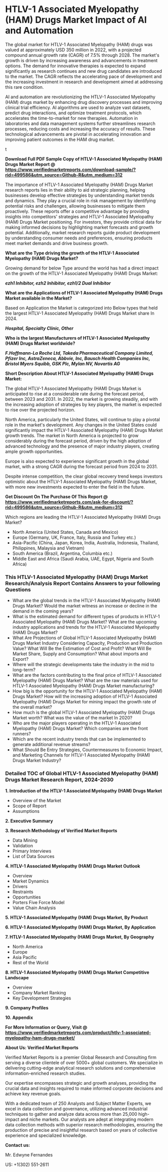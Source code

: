 <meta name="title" content="Global  HTLV-1 Associated Myelopathy (HAM) Drugs Market Impact of AI and Automation"><meta name="description" content="  The global market for HTLV-1 Associated Myelopathy (HAM) drugs was valued at approximately USD 350 million in 2022, with a projected compound annual growth rate (CAG"><meta name="title" content=" HTLV-1 Associated Myelopathy (HAM) Drugs Market Size, Share, Scope, Trends, Growth, Opportunities, Analysis, Forecast"> <h1>HTLV-1 Associated Myelopathy (HAM) Drugs Market Impact of AI and Automation</h1> <p>The global market for HTLV-1 Associated Myelopathy (HAM) drugs was valued at approximately USD 350 million in 2022, with a projected compound annual growth rate (CAGR) of 7.5% through 2028. The market's growth is driven by increasing awareness and advancements in treatment options. The demand for innovative therapies is expected to expand significantly as research continues and new drug candidates are introduced to the market. The CAGR reflects the accelerating pace of development and the increasing investment in research and development aimed at addressing this rare condition.</p> <p>AI and automation are revolutionizing the HTLV-1 Associated Myelopathy (HAM) drugs market by enhancing drug discovery processes and improving clinical trial efficiency. AI algorithms are used to analyze vast datasets, predict drug interactions, and optimize treatment protocols, which accelerates the time-to-market for new therapies. Automation in laboratories and data management systems further streamlines research processes, reducing costs and increasing the accuracy of results. These technological advancements are pivotal in accelerating innovation and improving patient outcomes in the HAM drug market.</p> t</p><p id="" class=""><strong>Download Full PDF Sample Copy of HTLV-1 Associated Myelopathy (HAM) Drugs Market Report @ <a href="https://www.verifiedmarketreports.com/download-sample/?rid=499586&utm_source=Github-R&utm_medium=312" target="_blank">https://www.verifiedmarketreports.com/download-sample/?rid=499586&utm_source=Github-R&utm_medium=312</a></strong></p><p>The importance of&nbsp;HTLV-1 Associated Myelopathy (HAM) Drugs Market research reports lies in their ability to aid strategic planning, helping businesses develop effective strategies by understanding market trends and dynamics. They play a crucial role in risk management by identifying potential risks and challenges, allowing businesses to mitigate them proactively. These reports offer a competitive advantage by providing insights into competitors' strategies and HTLV-1 Associated Myelopathy (HAM) Drugs Market positioning. For investors, they provide critical data for making informed decisions by highlighting market forecasts and growth potential. Additionally, market research reports guide product development by understanding consumer needs and preferences, ensuring products meet market demands and drive business growth.</p><p><strong>What are the&nbsp;Type driving the growth of the HTLV-1 Associated Myelopathy (HAM) Drugs Market?</strong></p><p id="" class="">Growing demand for below Type around the world has had a direct impact on the growth of the HTLV-1 Associated Myelopathy (HAM) Drugs Market:</p><em><strong>ezh1 Inhibitor, ezh2 Inhibitor, ezh1/2 Dual Inhibitor</strong></em></p><strong>What are the&nbsp;Applications&nbsp;of HTLV-1 Associated Myelopathy (HAM) Drugs Market available in the Market?</strong></p><p id="" class="">Based on Application the Market is categorized into Below types that held the largest HTLV-1 Associated Myelopathy (HAM) Drugs Market share In 2024.</p><em><strong>Hospital, Specialty Clinic, Other</strong></em></p><strong>Who is the largest Manufacturers of HTLV-1 Associated Myelopathy (HAM) Drugs Market worldwide?</strong></p><p><em><strong>F.Hoffmann-La Roche Ltd, Takeda Pharmaceutical Company Limited, Pfizer Inc, AstraZeneca, Abbvie, Inc, Bausch Health Companies Inc, Bristol Myers Squibb, GSK Plc, Mylan NV, Novartis AG</strong></em></p><p id="" class=""><strong>Short Description About HTLV-1 Associated Myelopathy (HAM) Drugs Market:</strong></p><p>The global HTLV-1 Associated Myelopathy (HAM) Drugs Market is anticipated to rise at a considerable rate during the forecast period, between 2023 and 2031. In 2022, the market is growing steadily, and with the increasing adoption of strategies by key players, the market is expected to rise over the projected horizon.</p><p>North America, particularly the United States, will continue to play a pivotal role in the market's development. Any changes in the United States could significantly impact the HTLV-1 Associated Myelopathy (HAM) Drugs Market growth trends. The market in North America is projected to grow considerably during the forecast period, driven by the high adoption of advanced technology and the presence of major industry players, creating ample growth opportunities.</p><p>Europe is also expected to experience significant growth in the global market, with a strong CAGR during the forecast period from 2024 to 2031.</p><p>Despite intense competition, the clear global recovery trend keeps investors optimistic about the HTLV-1 Associated Myelopathy (HAM) Drugs Market, with more new investments expected to enter the field in the future.</p><p id="" class=""><strong>Get Discount On The Purchase Of This Report @ <a href="https://www.verifiedmarketreports.com/ask-for-discount/?rid=499586&utm_source=Github-R&utm_medium=312" target="_blank">https://www.verifiedmarketreports.com/ask-for-discount/?rid=499586&utm_source=Github-R&utm_medium=312</a></strong></p>Which regions are leading the HTLV-1 Associated Myelopathy (HAM) Drugs Market?</p><ul><li>North America (United States, Canada and Mexico)</li><li>Europe (Germany, UK, France, Italy, Russia and Turkey etc.)</li><li>Asia-Pacific (China, Japan, Korea, India, Australia, Indonesia, Thailand, Philippines, Malaysia and Vietnam)</li><li>South America (Brazil, Argentina, Columbia etc.)</li><li>Middle East and Africa (Saudi Arabia, UAE, Egypt, Nigeria and South Africa)</li></ul><h3 id="" class="">This HTLV-1 Associated Myelopathy (HAM) Drugs Market Research/Analysis Report Contains Answers to your following Questions</h3><ul><li>What are the global trends in the HTLV-1 Associated Myelopathy (HAM) Drugs Market? Would the market witness an increase or decline in the demand in the coming years?</li><li>What is the estimated demand for different types of products in HTLV-1 Associated Myelopathy (HAM) Drugs Market? What are the upcoming industry applications and trends for the HTLV-1 Associated Myelopathy (HAM) Drugs Market?</li><li>What Are Projections of Global HTLV-1 Associated Myelopathy (HAM) Drugs Market Industry Considering Capacity, Production and Production Value? What Will Be the Estimation of Cost and Profit? What Will Be Market Share, Supply and Consumption? What about imports and Export?</li><li>Where will the strategic developments take the industry in the mid to long-term?</li><li>What are the factors contributing to the final price of HTLV-1 Associated Myelopathy (HAM) Drugs Market? What are the raw materials used for HTLV-1 Associated Myelopathy (HAM) Drugs Market manufacturing?</li><li>How big is the opportunity for the HTLV-1 Associated Myelopathy (HAM) Drugs Market? How will the increasing adoption of HTLV-1 Associated Myelopathy (HAM) Drugs Market for mining impact the growth rate of the overall market?</li><li>How much is the global HTLV-1 Associated Myelopathy (HAM) Drugs Market worth? What was the value of the market In 2020?</li><li>Who are the major players operating in the HTLV-1 Associated Myelopathy (HAM) Drugs Market? Which companies are the front runners?</li><li>Which are the recent industry trends that can be implemented to generate additional revenue streams?</li><li>What Should Be Entry Strategies, Countermeasures to Economic Impact, and Marketing Channels for HTLV-1 Associated Myelopathy (HAM) Drugs Market Industry?</li></ul><h3 id="" class="">Detailed TOC of Global HTLV-1 Associated Myelopathy (HAM) Drugs Market Research Report, 2024-2030</h3><p id="" class=""><strong>1. Introduction of the HTLV-1 Associated Myelopathy (HAM) Drugs Market</strong></p><ul><li>Overview of the Market</li><li>Scope of Report</li><li>Assumptions</li></ul><p id="" class=""><strong>2. Executive Summary</strong></p><p id="" class=""><strong>3. Research Methodology of Verified Market Reports</strong></p><ul><li>Data Mining</li><li>Validation</li><li>Primary Interviews</li><li>List of Data Sources</li></ul><p id="" class=""><strong>4. HTLV-1 Associated Myelopathy (HAM) Drugs Market Outlook</strong></p><ul><li>Overview</li><li>Market Dynamics</li><li>Drivers</li><li>Restraints</li><li>Opportunities</li><li>Porters Five Force Model</li><li>Value Chain Analysis</li></ul><p id="" class=""><strong>5. HTLV-1 Associated Myelopathy (HAM) Drugs Market, By Product</strong></p><p id="" class=""><strong>6. HTLV-1 Associated Myelopathy (HAM) Drugs Market, By Application</strong></p><p id="" class=""><strong>7. HTLV-1 Associated Myelopathy (HAM) Drugs Market, By Geography</strong></p><ul><li>North America</li><li>Europe</li><li>Asia Pacific</li><li>Rest of the World</li></ul><p id="" class=""><strong>8. HTLV-1 Associated Myelopathy (HAM) Drugs Market Competitive Landscape</strong></p><ul><li>Overview</li><li>Company Market Ranking</li><li>Key Development Strategies</li></ul><p id="" class=""><strong>9. Company Profiles</strong></p><p id="" class=""><strong>10. Appendix</strong></p><p id="" class=""><strong>For More Information or Query, Visit @ <a href="https://www.verifiedmarketreports.com/product/htlv-1-associated-myelopathy-ham-drugs-market/" target="_blank">https://www.verifiedmarketreports.com/product/htlv-1-associated-myelopathy-ham-drugs-market/</a></strong></p><p id="" class=""><strong>About Us: Verified Market Reports</strong></p><p id="" class="">Verified Market Reports is a premier Global Research and Consulting firm serving a diverse clientele of over 5000+ global customers. We specialize in delivering cutting-edge analytical research solutions and comprehensive information-enriched research studies.</p><p id="" class="">Our expertise encompasses strategic and growth analyses, providing the crucial data and insights required to make informed corporate decisions and achieve key revenue goals.</p><p id="" class="">With a dedicated team of 250 Analysts and Subject Matter Experts, we excel in data collection and governance, utilizing advanced industrial techniques to gather and analyze data across more than 25,000 high-impact and niche markets. Our analysts are adept at integrating modern data collection methods with superior research methodologies, ensuring the production of precise and insightful research based on years of collective experience and specialized knowledge.</p><p id="" class=""><strong>Contact us:</strong></p><p id="" class="">Mr. Edwyne Fernandes</p><p id="" class="">US: +1(302) 551-2611</p>